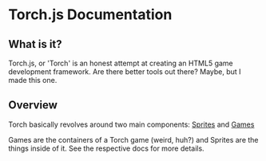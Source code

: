 # Torch.js Documentation

## What is it?

Torch.js, or 'Torch' is an honest attempt at creating an HTML5 game development
framework. Are there better tools out there? Maybe, but I made this one.

## Overview

Torch basically revolves around two main components: [Sprites](sprites.md) and [Games](games.md)

Games are the containers of a Torch game (weird, huh?) and Sprites are the things inside of it.
See the respective docs for more details.
